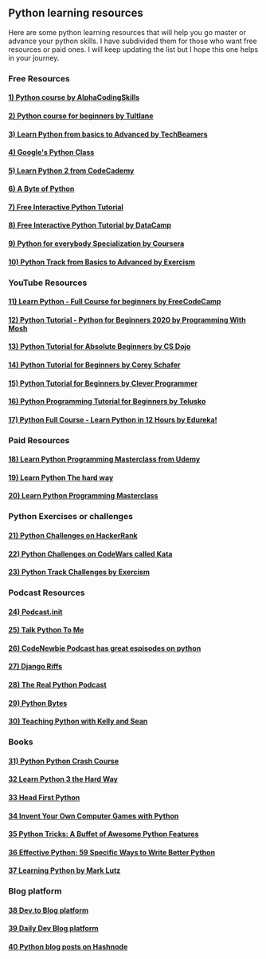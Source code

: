 ## Python learning resources

Here are some python learning resources that will help you go master or advance your python skills. I have subdivided them for those who want free resources or paid ones. I will keep updating the list but I hope this one helps in your journey.

### Free Resources

#### [ 1) Python course by AlphaCodingSkills](https://www.alphacodingskills.com/python/python-introduction.php)

#### [ 2) Python course for beginners by Tultlane](https://www.tutlane.com/tutorial/python/python-data-types)

#### [ 3) Learn Python from basics to Advanced by TechBeamers](https://www.techbeamers.com/python-data-types-learn-basic-advanced/)

#### [ 4) Google's Python Class](https://developers.google.com/edu/python/)

#### [ 5) Learn Python 2 from CodeCademy](https://www.codecademy.com/learn/learn-python)

#### [ 6) A Byte of Python](https://python.swaroopch.com/)

#### [ 7) Free Interactive Python Tutorial](https://www.learnpython.org/)

#### [ 8) Free Interactive Python Tutorial by DataCamp](https://www.datacamp.com/courses/intro-to-python-for-data-science?utm_source=learnpython_com&utm_campaign=learnpython_tutorials)

#### [ 9) Python for everybody Specialization by Coursera](https://www.coursera.org/specializations/python)

#### [ 10) Python Track from Basics to Advanced by Exercism](https://exercism.io/tracks/python)

### YouTube Resources

#### [ 11) Learn Python - Full Course for beginners by FreeCodeCamp](https://www.youtube.com/watch?v=rfscVS0vtbw&feature=emb_title)

#### [ 12) Python Tutorial - Python for Beginners 2020 by Programming With Mosh](https://www.youtube.com/watch?v=kqtD5dpn9C8)

#### [ 13) Python Tutorial for Absolute Beginners by CS Dojo](https://www.youtube.com/watch?v=Z1Yd7upQsXY&list=PLBZBJbE_rGRWeh5mIBhD-hhDwSEDxogDg)

#### [ 14) Python Tutorial for Beginners by Corey Schafer](https://www.youtube.com/watch?v=YYXdXT2l-Gg&list=PL-osiE80TeTt2d9bfVyTiXJA-UTHn6WwU)

#### [ 15) Python Tutorial for Beginners by Clever Programmer](https://www.youtube.com/watch?v=4F2m91eKmts)

#### [ 16) Python Programming Tutorial for Beginners by Telusko](https://www.youtube.com/watch?v=4F2m91eKmts)

#### [ 17) Python Full Course - Learn Python in 12 Hours by Edureka!](https://www.youtube.com/watch?v=WGJJIrtnfpk)

### Paid Resources

#### [ 18) Learn Python Programming Masterclass from Udemy](https://www.udemy.com/course/python-the-complete-python-developer-course/)

#### [ 19) Learn Python The hard way](https://learnpythonthehardway.org/python3/)

#### [ 20) Learn Python Programming Masterclass ](https://www.codecademy.com/learn/learn-python-3)

### Python Exercises or challenges

#### [ 21) Python Challenges on HackerRank](https://www.hackerrank.com/onboarding/challenge)

#### [ 22) Python Challenges on CodeWars called Kata](https://www.codewars.com/)

#### [ 23) Python Track Challenges by Exercism](https://exercism.io/tracks/python)

### Podcast Resources

#### [ 24) Podcast.**init**](https://www.pythonpodcast.com/)

#### [ 25) Talk Python To Me](https://talkpython.fm/)

#### [ 26) CodeNewbie Podcast has great espisodes on python](https://www.codenewbie.org/podcast)

#### [ 27) Django Riffs](https://djangoriffs.com/)

#### [ 28) The Real Python Podcast](https://realpython.com/podcasts/rpp/)

#### [ 29) Python Bytes](https://pythonbytes.fm/)

#### [ 30) Teaching Python with Kelly and Sean](https://www.teachingpython.fm/)

### Books

#### [ 31) Python Python Crash Course](https://www.amazon.com/dp/1593276036/?tag=devdetailpage02-20)

#### [ 32 Learn Python 3 the Hard Way](https://www.amazon.com/dp/0134692888/?tag=devdetailpage02-20)

#### [ 33 Head First Python](https://www.amazon.com/dp/1491919531/?tag=devdetailpage02-20)

#### [ 34 Invent Your Own Computer Games with Python](https://www.amazon.com/dp/1593277954/?tag=devdetailpage02-20)

#### [35 Python Tricks: A Buffet of Awesome Python Features](https://www.amazon.com/dp/1775093301/?tag=devdetailpage02-20)

#### [36 Effective Python: 59 Specific Ways to Write Better Python](https://www.amazon.com/dp/0134034287/?tag=devdetailpage02-20)

#### [37 Learning Python by Mark Lutz](https://www.amazon.com/Learning-Python-5th-Mark-Lutz/dp/1449355730/ref=sr_1_3?dchild=1&keywords=python&qid=1607516757&sr=8-3)

### Blog platform

#### [38 Dev.to Blog platform](https://dev.to/)

#### [39 Daily Dev Blog platform](https://daily.dev/)

#### [40 Python blog posts on Hashnode](https://hashnode.com/search?q=python)
